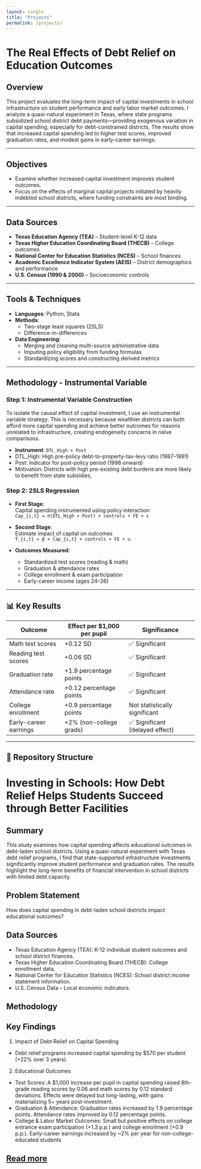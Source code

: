 ```yaml
---
layout: single
title: "Projects"
permalink: /projects/
---
```

# The Real Effects of Debt Relief on Education Outcomes

## Overview
This project evaluates the long-term impact of capital investments in school infrastructure on student performance and early labor market outcomes. I analyze a quasi-natural experiment in Texas, where state programs subsidized school district debt payments—providing exogenous variation in capital spending, especially for debt-constrained districts. The results show that increased capital spending led to higher test scores, improved graduation rates, and modest gains in early-career earnings.

---

## Objectives
- Examine whether increased capital investment improves student outcomes.
- Focus on the effects of marginal capital projects initiated by heavily indebted school districts, where funding constraints are most binding.

---

## Data Sources

- **Texas Education Agency (TEA)** – Student-level K-12 data
- **Texas Higher Education Coordinating Board (THECB)** – College outcomes
- **National Center for Education Statistics (NCES)** – School finances
- **Academic Excellence Indicator System (AEIS)** – District demographics and performance
- **U.S. Census (1990 & 2000)** – Socioeconomic controls

---

## Tools & Techniques

- **Languages**: Python, Stata
- **Methods**:
  - Two-stage least squares (2SLS)
  - Difference-in-differences
- **Data Engineering**:
  - Merging and cleaning multi-source administrative data
  - Imputing policy eligibility from funding formulas
  - Standardizing scores and constructing derived metrics

---

## Methodology - Instrumental Variable

### Step 1: Instrumental Variable Construction
To isolate the causal effect of capital investment, I use an instrumental variable strategy. This is necessary because wealthier districts can both afford more capital spending and achieve better outcomes for reasons unrelated to infrastructure, creating endogeneity concerns in naïve comparisons.

- **Instrument**: `DTL_High × Post`
- DTL_High: High pre-policy debt-to-property-tax-levy ratio (1987–1991)
- Post: Indicator for post-policy period (1998 onward)
- Motivation: Districts with high pre-existing debt burdens are more likely to benefit from state subsidies, 

### Step 2: 2SLS Regression

- **First Stage**:  
  Capital spending instrumented using policy interaction  
  `Cap_{i,t} = π(DTL_High × Post) + controls + FE + ε`

- **Second Stage**:  
  Estimate impact of capital on outcomes  
  `Ȳ_{i,t} = β × Ĉap_{i,t} + controls + FE + u`

- **Outcomes Measured**:
  - Standardized test scores (reading & math)
  - Graduation & attendance rates
  - College enrollment & exam participation
  - Early-career income (ages 24–26)

---

## 📊 Key Results

| Outcome | Effect per $1,000 per pupil | Significance |
|--------|-----------------------------|--------------|
| Math test scores | +0.12 SD | ✅ Significant |
| Reading test scores | +0.06 SD | ✅ Significant |
| Graduation rate | +1.9 percentage points | ✅ Significant |
| Attendance rate | +0.12 percentage points | ✅ Significant |
| College enrollment | +0.9 percentage points | Not statistically significant |
| Early-career earnings | +2% (non-college grads) | ✅ Significant (delayed effect) |

---

## 📁 Repository Structure



# Investing in Schools: How Debt Relief Helps Students Succeed through Better Facilities

## Summary
This study examines how capital spending affects educational outcomes in debt-laden school districts. Using a quasi-natural experiment with Texas debt relief programs, I find that state-supported infrastructure investments significantly improve student performance and graduation rates. The results highlight the long-term benefits of financial intervention in school districts with limited debt capacity.

## Problem Statement
How does capital spending in debt-laden school districts impact educational outcomes?

## Data Sources
- Texas Education Agency (TEA): K-12 individual student outcomes and school district finances.
- Texas Higher Education Coordinating Board (THECB): College enrollment data.
- National Center for Education Statistics (NCES): School district income statement information.
- U.S. Census Data – Local economic indicators.

## Methodology

## Key Findings
1. Impact of Debt Relief on Capital Spending
- Debt relief programs increased capital spending by $570 per student (+22% over 3 years).

2. Educational Outcomes
- Test Scores:
A $1,000 increase per pupil in capital spending raised 8th-grade reading scores by 0.06 and math scores by 0.12 standard deviations.
Effects were delayed but long-lasting, with gains materializing 5+ years post-investment.
- Graduation & Attendance:
Graduation rates increased by 1.9 percentage points.
Attendance rates improved by 0.12 percentage points.
- College & Labor Market Outcomes:
Small but positive effects on college entrance exam participation (+1.3 p.p.) and college enrollment (+0.9 p.p.).
Early-career earnings increased by ~2% per year for non-college-educated students

## [Read more](https://thomas-s-lee.github.io/files/JMP.pdf)

